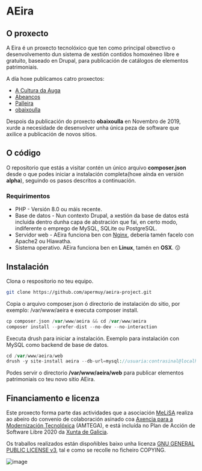 # AEira 

## O proxecto

A Eira é un proxecto tecnolóxico que ten como principal obxectivo o desenvolvemento dun sistema de xestión contidos homoxéneo libre e gratuito, baseado en Drupal, para publicación de catálogos de elementos patrimoniais. 

A día hoxe publicamos catro proxectos:

* [A Cultura da Auga](https://www.aculturadaauga.org)
* [Abeancos](https://www.abeancos.gal)
* [Palleira](https://www.palleira.gal)
* [obaixoulla](https://www.obaixoulla.gal)

Despois da publicación do proxecto **obaixoulla** en Novembro de 2019, xurde a necesidade de desenvolver unha única peza de software que axilice a publicación de novos sitios.

## O código

O repositorio que estás a visitar contén un único arquivo **composer.json** desde o que podes iniciar a instalación completa(hoxe aínda en versión **alpha**), seguindo os pasos descritos a continuación.

### Requirimentos

* PHP - Versión 8.0 ou máis recente.
* Base de datos - Nun contexto Drupal, a xestión da base de datos está incluida dentro dunha capa de abstración que fai, en certo modo, indiferente o emprego de MySQL, SQLite ou PostgreSQL.
* Servidor web - AEira funciona ben con [Nginx](https://www.nginx.org), debería tamén facelo con Apache2 ou Hiawatha.
* Sistema operativo. AEira funciona ben en **Linux**, tamén en **OSX**.  :kissing:

## Instalación

Clona o respositorio no teu equipo.

```bash
git clone https://github.com/apermuy/aeira-project.git
```

Copia o arquivo composer.json ó directorio de instalación do sitio, por exemplo: /var/www/aeira e executa composer install.

```php
cp composer.json /var/www/aeira && cd /var/www/aeira
composer install --prefer-dist --no-dev --no-interaction
```

Executa drush para iniciar a instalación. Exemplo para instalación con MySQL como backend de base de datos.

```php
cd /var/www/aeira/web
drush -y site-install aeira --db-url=mysql://usuaria:contrasinal@localhost:porto/aeira --account-name=admin --account-pass=admin
```

Podes servir o directorio **/var/www/aeira/web** para publicar elementos patrimoniais co teu novo sitio AEira.

## Financiamento e licenza

Este proxecto forma parte das actividades que a asociación [MeLiSA](https://www.melisa.gal) realiza ao abeiro do convenio de colaboración asinado coa [Axencia para a Modernización Tecnolóxica](https://amtega.xunta.gal) (AMTEGA), e está incluída no Plan de Acción de Software Libre 2020 da [Xunta de Galicia](https://www.xunta.gal).

Os traballos realizados están dispoñibles baixo unha licenza [GNU GENERAL PUBLIC LICENSE v3](https://www.gnu.org/licenses/gpl-3.0.html), tal e como se recolle no ficheiro COPYING.

![image](/img/bottom.png)
